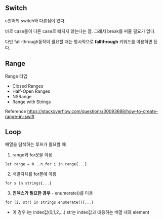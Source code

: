 ## Switch

c언어의 switch와 다른점이 있다.

바로 case들이 다른 case로 빠지지 않는다는 점. 그래서 break를 써줄 필요가 없다.

다만 fall-through동작이 필요할 때는 명시적으로 **fallthrough** 키워드를 이용하면 된다.

## Range

Range 타입
- Closed Ranges
- Half-Open Ranges
- NSRange
- Range with Strings

Reference https://stackoverflow.com/questions/30093688/how-to-create-range-in-swift

## Loop

배열을 탐색하는 루프가 필요할 때
1. range와 for문을 이용

`let range = 0...n
 for i in range{...}`

2. 배열자체를 for문에 이용

`for s in strings{...}`

3. **인덱스가 필요한 경우** - enumerate()를 이용

`for (i, str) in strings.enumerate(){...}`
 - 이 경우 i는 index값(0,1,2,...) str는 index값과 대응하는 배열 내의 element
